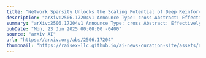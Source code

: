 ```yaml
---
title: "Network Sparsity Unlocks the Scaling Potential of Deep Reinforcement Learning"
description: "arXiv:2506.17204v1 Announce Type: cross Abstract: Effectively scaling up deep reinforcement learning models has proven notoriously difficult due to network pathologies during training, motivating various targeted interventions such as periodic reset and architectural advances such as layer normalization. Instead of pursuing more complex modifications, we show that introducing static network sparsity alone can unlock further scaling potential beyond their dense counterparts with state-of-the-art architectures. This is achieved through simple one-shot random pruning, where a predetermined percentage of network weights are randomly removed once before training. Our analysis reveals that, in contrast to naively scaling up dense DRL networks, such sparse networks achieve both higher parameter efficiency for network expressivity and stronger resistance to optimization challenges like plasticity loss and gradient interference. We further extend our evaluation to visual and streaming RL scenarios, demonstrating the consistent benefits of network sparsity."
summary: "arXiv:2506.17204v1 Announce Type: cross Abstract: Effectively scaling up deep reinforcement learning models has proven notoriously difficult due to network pathologies during training, motivating various targeted interventions such as periodic reset and architectural advances such as layer normalization. Instead of pursuing more complex modifications, we show that introducing static network sparsity alone can unlock further scaling potential beyond their dense counterparts with state-of-the-art architectures. This is achieved through simple one-shot random pruning, where a predetermined percentage of network weights are randomly removed once before training. Our analysis reveals that, in contrast to naively scaling up dense DRL networks, such sparse networks achieve both higher parameter efficiency for network expressivity and stronger resistance to optimization challenges like plasticity loss and gradient interference. We further extend our evaluation to visual and streaming RL scenarios, demonstrating the consistent benefits of network sparsity."
pubDate: "Mon, 23 Jun 2025 00:00:00 -0400"
source: "arXiv AI"
url: "https://arxiv.org/abs/2506.17204"
thumbnail: "https://raisex-llc.github.io/ai-news-curation-site/assets/arxiv.png"
---
```



